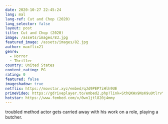 ```yaml
---
date: 2020-10-27 22:45:24
lang: mal
lang-ref: Cut and Chop (2020)
lang_selector: false
layout: post
title: Cut and Chop (2020)
image: /assets/images/83.jpg
featured_image: /assets/images/82.jpg
author: maxflix21
genre:
  - Horror
  - Thriller
country: United States
content_rating: PG
rating: 0
featured: false
imageshadow: true
netflix: https://movstar.xyz/embed/qJd9PEP7iHlh9UE
primeVideo: https://gdriveplayer.to/embed2.php?link=SthQKWx9NsK9uOtlrvYddAJjv%252B0W6eCnjUj%252BetXsJ7WoFGwhU7zZ0dYxrA06XXCADm1Wofse34zEiXu6JPbP7ldvAfgwUUGaHVu5jhJ0h8uJt3HtUnxgoFFScxsYu2mgsuadoeMUkj6qtnAgXrC%252F9aUYgXajFcob3kPpdSbG5oKvHbzPiVYkAKgAertNeiInQ%253D
hotstar: https://www.fembed.com/v/0wn1jtl820j4mmy
---
```

troubled method actor gets carried away with his work on a role, playing a butcher.
